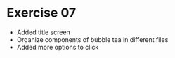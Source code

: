 # Exercise 07

- Added title screen
- Organize components of bubble tea in different files 
- Added more options to click
